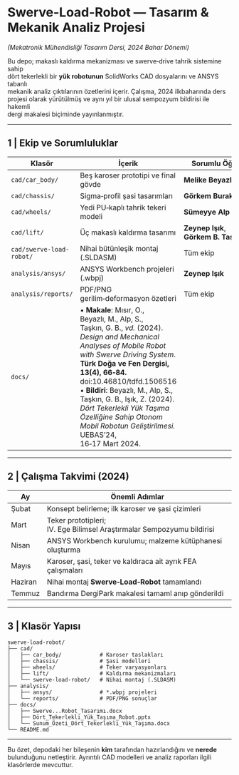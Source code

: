 # Swerve-Load-Robot — Tasarım & Mekanik Analiz Projesi  
*(Mekatronik Mühendisliği Tasarım Dersi, 2024 Bahar Dönemi)*

Bu depo; makaslı kaldırma mekanizması ve swerve‑drive tahrik sistemine sahip  
dört tekerlekli bir **yük robotunun** SolidWorks CAD dosyalarını ve ANSYS tabanlı  
mekanik analiz çıktılarının özetlerini içerir. Çalışma, 2024 ilkbaharında ders  
projesi olarak yürütülmüş ve aynı yıl bir ulusal sempozyum bildirisi ile hakemli  
dergi makalesi biçiminde yayınlanmıştır.

---

## 1 | Ekip ve Sorumluluklar

| Klasör | İçerik | Sorumlu Öğrenci |
|--------|--------|-----------------|
| `cad/car_body/` | Beş karoser prototipi ve final gövde | **Melike Beyazlı** |
| `cad/chassis/`  | Sigma‑profil şasi tasarımları | **Görkem Burak Taşkın** |
| `cad/wheels/`   | Yedi PU‑kaplı tahrik tekeri modeli | **Sümeyye Alp** |
| `cad/lift/`     | Üç makaslı kaldırma tasarımı | **Zeynep Işık**, **Görkem B. Taşkın** |
| `cad/swerve-load-robot/` | Nihai bütünleşik montaj (.SLDASM) | Tüm ekip |
| `analysis/ansys/` | ANSYS Workbench projeleri (.wbpj) | **Zeynep Işık** |
| `analysis/reports/` | PDF/PNG gerilim‑deformasyon özetleri | Tüm ekip |
| `docs/` | • **Makale**: Mısır, O., Beyazlı, M., Alp, S., Taşkın, G. B., *vd.* (2024). *Design and Mechanical Analyses of Mobile Robot with Swerve Driving System*. **Türk Doğa ve Fen Dergisi, 13(4), 66‑84.** doi:10.46810/tdfd.1506516  <br>• **Bildiri**: Beyazlı, M., Alp, S., Taşkın, G. B., Işık, Z. (2024). *Dört Tekerlekli Yük Taşıma Özelliğine Sahip Otonom Mobil Robotun Geliştirilmesi.* UEBAS’24, 16‑17 Mart 2024.  |


---

## 2 | Çalışma Takvimi (2024)

| Ay | Önemli Adımlar |
|----|----------------|
| Şubat | Konsept belirleme; ilk karoser ve şasi çizimleri |
| Mart  | Teker prototipleri; IV. Ege Bilimsel Araştırmalar Sempozyumu bildirisi |
| Nisan | ANSYS Workbench kurulumu; malzeme kütüphanesi oluşturma |
| Mayıs | Karoser, şasi, teker ve kaldıraca ait ayrık FEA çalışmaları |
| Haziran | Nihai montaj **Swerve‑Load‑Robot** tamamlandı |
| Temmuz | Bandırma DergiPark makalesi tamaml anıp gönderildi |

---

## 3 | Klasör Yapısı

```
swerve-load-robot/
├── cad/
│   ├── car_body/            # Karoser taslakları
│   ├── chassis/             # Şasi modelleri
│   ├── wheels/              # Teker varyasyonları
│   ├── lift/                # Kaldırma mekanizmaları
│   └── swerve-load-robot/   # Nihai montaj (.SLDASM)
├── analysis/
│   ├── ansys/               # *.wbpj projeleri
│   └── reports/             # PDF/PNG sonuçlar
├── docs/
│   ├── Swerve...Robot_Tasarımı.docx
│   ├── Dört_Tekerlekli_Yük_Taşıma_Robot.pptx
│   └── Sunum_Özeti_Dört_Tekerlekli_Yük_Taşıma.docx
└── README.md
```

---

Bu özet, depodaki her bileşenin **kim** tarafından hazırlandığını ve **nerede**  
bulunduğunu netleştirir. Ayrıntılı CAD modelleri ve analiz raporları ilgili  
klasörlerde mevcuttur.

